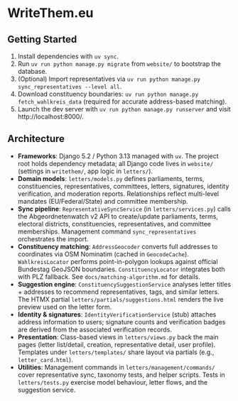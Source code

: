 # WriteThem.eu

## Getting Started
1. Install dependencies with `uv sync`.
2. Run `uv run python manage.py migrate` from `website/` to bootstrap the database.
3. (Optional) Import representatives via `uv run python manage.py sync_representatives --level all`.
4. Download constituency boundaries: `uv run python manage.py fetch_wahlkreis_data` (required for accurate address-based matching).
5. Launch the dev server with `uv run python manage.py runserver` and visit http://localhost:8000/.

## Architecture
- **Frameworks**: Django 5.2 / Python 3.13 managed with `uv`. The project root holds dependency metadata; all Django code lives in `website/` (settings in `writethem/`, app logic in `letters/`).
- **Domain models**: `letters/models.py` defines parliaments, terms, constituencies, representatives, committees, letters, signatures, identity verification, and moderation reports. Relationships reflect multi-level mandates (EU/Federal/State) and committee membership.
- **Sync pipeline**: `RepresentativeSyncService` (in `letters/services.py`) calls the Abgeordnetenwatch v2 API to create/update parliaments, terms, electoral districts, constituencies, representatives, and committee memberships. Management command `sync_representatives` orchestrates the import.
- **Constituency matching**: `AddressGeocoder` converts full addresses to coordinates via OSM Nominatim (cached in `GeocodeCache`). `WahlkreisLocator` performs point-in-polygon lookups against official Bundestag GeoJSON boundaries. `ConstituencyLocator` integrates both with PLZ fallback. See `docs/matching-algorithm.md` for details.
- **Suggestion engine**: `ConstituencySuggestionService` analyses letter titles + addresses to recommend representatives, tags, and similar letters. The HTMX partial `letters/partials/suggestions.html` renders the live preview used on the letter form.
- **Identity & signatures**: `IdentityVerificationService` (stub) attaches address information to users; signature counts and verification badges are derived from the associated verification records.
- **Presentation**: Class-based views in `letters/views.py` back the main pages (letter list/detail, creation, representative detail, user profile). Templates under `letters/templates/` share layout via partials (e.g., `letter_card.html`).
- **Utilities**: Management commands in `letters/management/commands/` cover representative sync, taxonomy tests, and helper scripts. Tests in `letters/tests.py` exercise model behaviour, letter flows, and the suggestion service.
